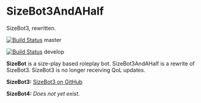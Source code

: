 # SizeBot3AndAHalf
SizeBot3, rewritten.

[![Build Status](https://travis-ci.org/sizedev/SizeBot3AndAHalf.svg?branch=master)](https://travis-ci.org/sizedev/SizeBot3AndAHalf) master

[![Build Status](https://travis-ci.org/sizedev/SizeBot3AndAHalf.svg?branch=develop)](https://travis-ci.org/sizedev/SizeBot3AndAHalf) develop


**SizeBot** is a size-play based roleplay bot. SizeBot3AndAHalf is a rewrite of SizeBot3. SizeBot3 is no longer receiving QoL updates.

**SizeBot3:** [SizeBot3 on GitHub](https://github.com/sizedev/SizeBot/tree/sizebot-legacy)

**SizeBot4:** *Does not yet exist.*
